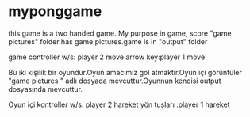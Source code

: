 # myponggame
 this game is a two handed game. My purpose  in game, score "game pictures" folder has game pictures.game is in "output" folder


game controller
w/s: player 2 move
arrow key:player 1 move

Bu iki kişilik bir oyundur.Oyun amacımız gol atmaktır.Oyun içi görüntüler "game pictures " adlı dosyada mevcuttur.Oyunnun kendisi output dosyasında mevcuttur.




Oyun içi kontroller
w/s: player 2 hareket
yön tuşları :player 1 hareket

